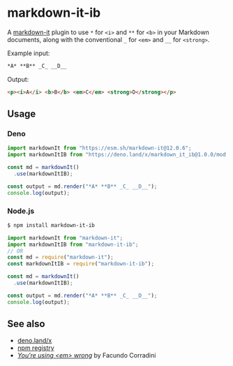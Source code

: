 # markdown-it-ib

A [markdown-it](https://github.com/markdown-it/markdown-it) plugin
to use `*` for `<i>` and `**` for `<b>` in your Markdown documents,
along with the conventional `_` for `<em>` and `__` for `<strong>`.

Example input:

```md
*A* **B** _C_ __D__
```

Output:

```html
<p><i>A</i> <b>B</b> <em>C</em> <strong>D</strong></p>
```

## Usage

### Deno

```js
import markdownIt from "https://esm.sh/markdown-it@12.0.6";
import markdownItIB from "https://deno.land/x/markdown_it_ib@1.0.0/mod.js";

const md = markdownIt()
  .use(markdownItIB);

const output = md.render("*A* **B** _C_ __D__");
console.log(output);
```

### Node.js

```sh
$ npm install markdown-it-ib
```

```js
import markdownIt from "markdown-it";
import markdownItIB from "markdown-it-ib";
// OR
const md = require("markdown-it");
const markdownItIB = require("markdown-it-ib");

const md = markdownIt()
  .use(markdownItIB);

const output = md.render("*A* **B** _C_ __D__");
console.log(output);
```

## See also

- [deno.land/x](https://deno.land/x/markdown_it_ib)
- [npm registry](https://www.npmjs.com/package/markdown-it-ib)
- [*You’re using &lt;em> wrong*](https://blog.logrocket.com/youre-using-em-wrong/)
  by Facundo Corradini
